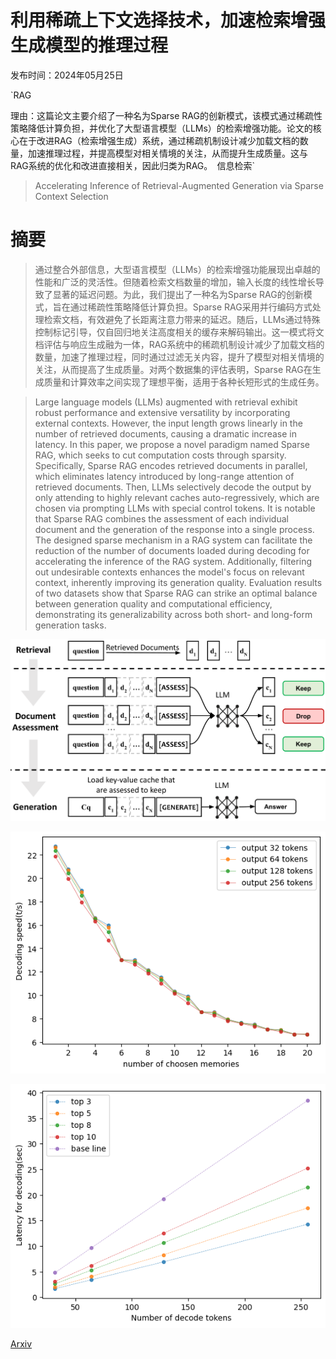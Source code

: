 # 利用稀疏上下文选择技术，加速检索增强生成模型的推理过程

发布时间：2024年05月25日

`RAG

理由：这篇论文主要介绍了一种名为Sparse RAG的创新模式，该模式通过稀疏性策略降低计算负担，并优化了大型语言模型（LLMs）的检索增强功能。论文的核心在于改进RAG（检索增强生成）系统，通过稀疏机制设计减少加载文档的数量，加速推理过程，并提高模型对相关情境的关注，从而提升生成质量。这与RAG系统的优化和改进直接相关，因此归类为RAG。` `信息检索`

> Accelerating Inference of Retrieval-Augmented Generation via Sparse Context Selection

# 摘要

> 通过整合外部信息，大型语言模型（LLMs）的检索增强功能展现出卓越的性能和广泛的灵活性。但随着检索文档数量的增加，输入长度的线性增长导致了显著的延迟问题。为此，我们提出了一种名为Sparse RAG的创新模式，旨在通过稀疏性策略降低计算负担。Sparse RAG采用并行编码方式处理检索文档，有效避免了长距离注意力带来的延迟。随后，LLMs通过特殊控制标记引导，仅自回归地关注高度相关的缓存来解码输出。这一模式将文档评估与响应生成融为一体，RAG系统中的稀疏机制设计减少了加载文档的数量，加速了推理过程，同时通过过滤无关内容，提升了模型对相关情境的关注，从而提高了生成质量。对两个数据集的评估表明，Sparse RAG在生成质量和计算效率之间实现了理想平衡，适用于各种长短形式的生成任务。

> Large language models (LLMs) augmented with retrieval exhibit robust performance and extensive versatility by incorporating external contexts. However, the input length grows linearly in the number of retrieved documents, causing a dramatic increase in latency. In this paper, we propose a novel paradigm named Sparse RAG, which seeks to cut computation costs through sparsity. Specifically, Sparse RAG encodes retrieved documents in parallel, which eliminates latency introduced by long-range attention of retrieved documents. Then, LLMs selectively decode the output by only attending to highly relevant caches auto-regressively, which are chosen via prompting LLMs with special control tokens. It is notable that Sparse RAG combines the assessment of each individual document and the generation of the response into a single process. The designed sparse mechanism in a RAG system can facilitate the reduction of the number of documents loaded during decoding for accelerating the inference of the RAG system. Additionally, filtering out undesirable contexts enhances the model's focus on relevant context, inherently improving its generation quality. Evaluation results of two datasets show that Sparse RAG can strike an optimal balance between generation quality and computational efficiency, demonstrating its generalizability across both short- and long-form generation tasks.

![利用稀疏上下文选择技术，加速检索增强生成模型的推理过程](../../../paper_images/2405.16178/x1.png)

![利用稀疏上下文选择技术，加速检索增强生成模型的推理过程](../../../paper_images/2405.16178/graph1-1.png)

![利用稀疏上下文选择技术，加速检索增强生成模型的推理过程](../../../paper_images/2405.16178/graph2.png)

[Arxiv](https://arxiv.org/abs/2405.16178)